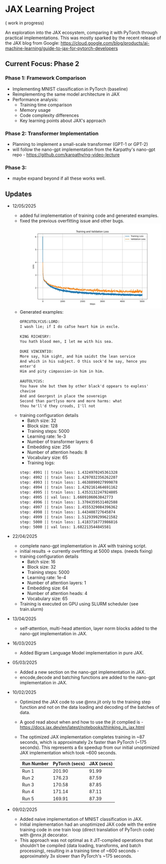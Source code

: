 # JAX Learning Project
( work in progress) 

An exploration into the JAX ecosystem, comparing it with PyTorch through practical implementations. This was mostly sparked by the recent release of the JAX blog from Google:
https://cloud.google.com/blog/products/ai-machine-learning/guide-to-jax-for-pytorch-developers


## Current Focus: Phase 2

### Phase 1: Framework Comparison
- Implementing MNIST classification in PyTorch (baseline)
- Reimplementing the same model architecture in JAX
- Performance analysis:
  - Training time comparison
  - Memory usage
  - Code complexity differences
  - Key learning points about JAX's approach



### Phase 2: Transformer Implementation 
- Planning to implement a small-scale transformer (GPT-1 or GPT-2)
- will follow the nano-gpt implementation from the Karpathy's nano-gpt repo - https://github.com/karpathy/ng-video-lecture

### Phase 3: 
- maybe expand beyond if all these works well. 


## Updates 
  - 12/05/2025
    - added ful implementation of training code and generated examples. 
    - fixed the previous overfitting issue and other bugs. 
    ![Training Loss Graph](./nano-gpt/plots/training_loss_with_6_layers.jpg)
    - Generated examples:
      ```
      OFRCUTOLYCUS:LORD:
      I wash lie; if I do caTse heart him in excle.

      KING RICHESRY:
      You hath blood men, I let me with his sea.

      DUKE VINCENTIO:
      More say, him sight, and him saidst the lean service
      And which in his subject. O this sock'd he say, hence you enter'd
      Him and pity cimpassion-in him in him.

      AAUTOLYCUS:
      You have she but them by other black'd oppears to expless' chavise
      And and Georgest in place the sovereign
      Second than partlyso more and more harms: what
      thou he'll'd they crouds, I'll not
      ```
    - training configuration details
      - Batch size: 32
      - Block size: 128
      - Training steps: 5000
      - Learning rate: 1e-3
      - Number of transformer layers: 6
      - Embedding size: 256
      - Number of attention heads: 8
      - Vocabulary size: 65
      - Training logs:
      ```
      step: 4991 || train loss: 1.4324970245361328
      step: 4992 || train loss: 1.4297032356262207
      step: 4993 || train loss: 1.4638890027999878
      step: 4994 || train loss: 1.4292161464691162
      step: 4995 || train loss: 1.4353132247924805
      step: 4995 || val loss: 1.6609106063842773
      step: 4996 || train loss: 1.3704359531402588
      step: 4997 || train loss: 1.4555329084396362
      step: 4998 || train loss: 1.443408727645874
      step: 4999 || train loss: 1.5129399299621582
      step: 5000 || train loss: 1.4183716773986816
      step: 5000 || val loss: 1.682213544845581
      ```
      


  - 22/04/2025
    - complete nano-gpt implementation in JAX with training script.
    - initial results -> currently overfitting at 5000 steps. (needs fixing)
    <!-- ![Training Loss Graph](./nano-gpt/plots/training_loss_20250422_005215.jpg) -->
    - training configuration details
      - Batch size: 16
      - Block size: 32
      - Training steps: 5000
      - Learning rate: 1e-4
      - Number of attention layers: 1
      - Embedding size: 64
      - Number of attention heads: 4
      - Vocabulary size: 65
    - Training is executed on GPU using SLURM scheduler (see train.slurm)
    
   

  - 13/04/2025
    - self-attention, multi-head attention, layer norm blocks added to the nano-gpt implementation in JAX. 

  - 16/03/2025
    - Added Bigram Language Model implementation in pure JAX. 

  - 05/03/2025
    - Added a new section on the nano-gpt implementation in JAX. 
    - encode,decode and batching functions are added to the nano-gpt implementation in JAX. 

  - 10/02/2025
    - Optimized the JAX code to use @nnx.jit only to the training step function and not on the data loading and decoding of the batches of data. 
    - A good read about when and how to use the jit complied is - https://docs.jax.dev/en/latest/notebooks/thinking_in_jax.html
    - The optimized JAX implementation completes training in ~87 seconds, which is approximately 2x faster than PyTorch (~175 seconds). This represents a 6x speedup from our initial unoptimized JAX implementation which took ~600 seconds.


      | Run Number | PyTorch (secs) | JAX (secs) |
      |------------|---------------|------------|
      | Run 1      | 201.90        | 91.99      |
      | Run 2      | 176.23        | 87.59      |
      | Run 3      | 170.58        | 87.85      |
      | Run 4      | 171.14        | 87.11      |
      | Run 5      | 169.91        | 87.39  

  - 09/02/2025
    - Added naive implementation of MNIST classification in JAX. 
    - Initial implementation had an unoptimized JAX code with the entire training code in one train loop (direct translation of PyTorch code) with @nnx.jit decorator. 
    - This approach was not optimal as it JIT-compiled operations that shouldn't be compiled (data loading, transforms, and batch processing), resulting in a training time of ~600 seconds - approximately 3x slower than PyTorch's ~175 seconds.



